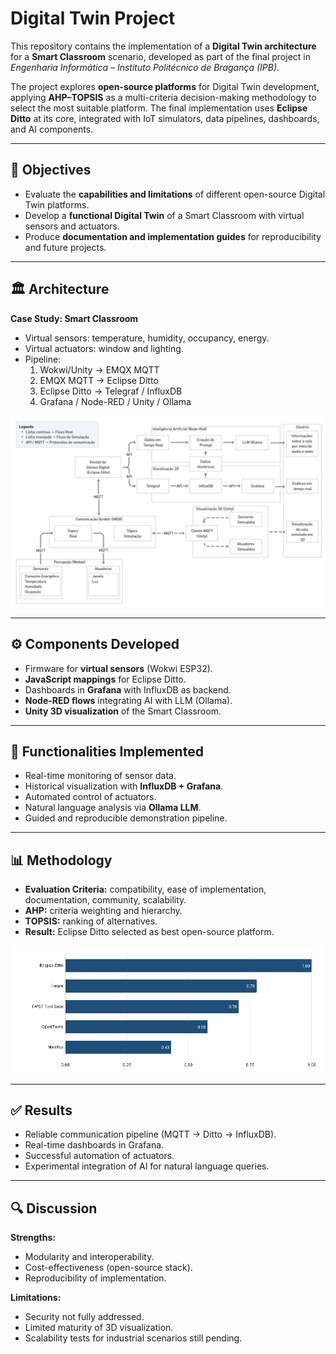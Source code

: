 # Digital Twin Project

This repository contains the implementation of a **Digital Twin architecture** for a **Smart Classroom** scenario, developed as part of the final project in *Engenharia Informática – Instituto Politécnico de Bragança (IPB)*.

The project explores **open-source platforms** for Digital Twin development, applying **AHP–TOPSIS** as a multi-criteria decision-making methodology to select the most suitable platform. The final implementation uses **Eclipse Ditto** at its core, integrated with IoT simulators, data pipelines, dashboards, and AI components.

---

## 📌 Objectives
- Evaluate the **capabilities and limitations** of different open-source Digital Twin platforms.  
- Develop a **functional Digital Twin** of a Smart Classroom with virtual sensors and actuators.  
- Produce **documentation and implementation guides** for reproducibility and future projects.  

---

## 🏛️ Architecture

**Case Study: Smart Classroom**
- Virtual sensors: temperature, humidity, occupancy, energy.  
- Virtual actuators: window and lighting.  
- Pipeline:
  1. Wokwi/Unity → EMQX MQTT  
  2. EMQX MQTT → Eclipse Ditto  
  3. Eclipse Ditto → Telegraf / InfluxDB  
  4. Grafana / Node-RED / Unity / Ollama  

![Architecture Diagram](Images/Diagrama_fluxo_dados.jpg)

---

## ⚙️ Components Developed
- Firmware for **virtual sensors** (Wokwi ESP32).  
- **JavaScript mappings** for Eclipse Ditto.  
- Dashboards in **Grafana** with InfluxDB as backend.  
- **Node-RED flows** integrating AI with LLM (Ollama).  
- **Unity 3D visualization** of the Smart Classroom.  

---

## 🚀 Functionalities Implemented
- Real-time monitoring of sensor data.  
- Historical visualization with **InfluxDB + Grafana**.  
- Automated control of actuators.  
- Natural language analysis via **Ollama LLM**.  
- Guided and reproducible demonstration pipeline.  

---

## 📊 Methodology
- **Evaluation Criteria:** compatibility, ease of implementation, documentation, community, scalability.  
- **AHP:** criteria weighting and hierarchy.  
- **TOPSIS:** ranking of alternatives.  
- **Result:** Eclipse Ditto selected as best open-source platform.  

![Ranking](Images/ranking_topsis.png)

---

## ✅ Results
- Reliable communication pipeline (MQTT → Ditto → InfluxDB).  
- Real-time dashboards in Grafana.  
- Successful automation of actuators.  
- Experimental integration of AI for natural language queries.  

---

## 🔍 Discussion
**Strengths:**  
- Modularity and interoperability.  
- Cost-effectiveness (open-source stack).  
- Reproducibility of implementation.  

**Limitations:**  
- Security not fully addressed.  
- Limited maturity of 3D visualization.  
- Scalability tests for industrial scenarios still pending.
